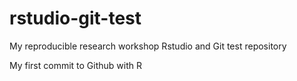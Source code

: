 # rstudio-git-test
My reproducible research workshop Rstudio and Git test repository

My first commit to Github with R